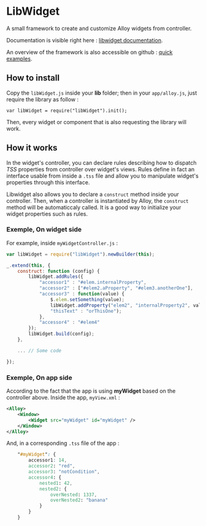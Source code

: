 # LibWidget
A small framework to create and customize Alloy widgets from controller. 

Documentation is visible right here : [libwidget
documentation](http://ktorz.github.io/libwidget/#!/api/LibWidget).

An overview of the framework is also accessible on github : [quick
examples](https://github.com/ktorz/libwidgetExamples).

## How to install

Copy the `libWidget.js` inside your **lib** folder; then in your `app/alloy.js`, just require the
library as follow :

`var libWidget = require("libWidget").init();`

Then, every widget or component that is also requesting the library will work.

## How it works
In the widget's controller, you can declare rules describing how to dispatch *TSS* properties from
controller over widget's views. 
Rules define in fact an interface usable from inside a `.tss` file and allow you to manipulate
widget's properties through this interface. 

Libwidget also allows you to declare a `construct` method inside your controller. Then, when a
controller is instantiated by Alloy, the `construct` method will be automaticcaly called. It is a
good way to initialize your widget properties such as rules. 

### Exemple, On widget side
For example, inside `myWidgetController.js` :

```javascript
var libWidget = require("libWidget").newBuilder(this);

_.extend(this, {
    construct: function (config) {
        libWidget.addRules({
            "accessor1" : "#elem.internalProperty", 
            "accessor2" : ["#elem2.aProperty", "#elem3.anotherOne"],
            "accessor3" : function(value) {
                $.elem.setSomething(value);
                libWidget.addProperty("elem2", "internalProperty2", value == "condition" ?
                "thisText" : "orThisOne");
            },
            "accessor4" : "#elem4"
        });
        libWidget.build(config);
    },

    ... // Some code 

});
```
### Exemple, On app side
According to the fact that the app is using **myWidget** based on the controller above. Inside the
app, `myView.xml` :

```xml
<Alloy>
    <Window>
        <Widget src="myWidget" id="myWidget" />
    </Window>
</Alloy>
```

And, in a corresponding `.tss` file of the app : 

```css
    "#myWidget": {
        accessor1: 14,
        accessor2: "red",
        accessor3: "notCondition",
        accessor4: {
            nested1: 42,
            nested2: {
                overNested: 1337,
                overNested2: "banana"
            }   
        }
    }
```
